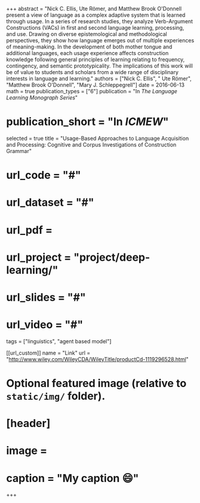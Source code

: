 +++
abstract = "Nick C. Ellis, Ute Römer, and Matthew Brook O'Donnell present a view of language as a complex adaptive system that is learned through usage. In a series of research studies, they analyze Verb-Argument Constructions (VACs) in first and second language learning, processing, and use. Drawing on diverse epistemological and methodological perspectives, they show how language emerges out of multiple experiences of meaning-making. In the development of both mother tongue and additional languages, each usage experience affects construction knowledge following general principles of learning relating to frequency, contingency, and semantic prototypicality. The implications of this work will be of value to students and scholars from a wide range of disciplinary interests in language and learning."
authors = ["Nick C. Ellis", " Ute Römer", "Matthew Brook O'Donnell", "Mary J. Schleppegrell"]
date = 2016-06-13
math = true
publication_types = ["6"]
publication = "In *The Language Learning Monograph Series*"
# publication_short = "In *ICMEW*"
selected = true
title = "Usage-Based Approaches to Language Acquisition and Processing: Cognitive and Corpus Investigations of Construction Grammar"
# url_code = "#"
# url_dataset = "#"
# url_pdf = 
# url_project = "project/deep-learning/"
# url_slides = "#"
# url_video = "#"
tags = ["linguistics", "agent based model"]


[[url_custom]]
name = "Link"
url = "http://www.wiley.com/WileyCDA/WileyTitle/productCd-1119296528.html"

# Optional featured image (relative to `static/img/` folder).
# [header]
# image =
# caption = "My caption :smile:"

+++